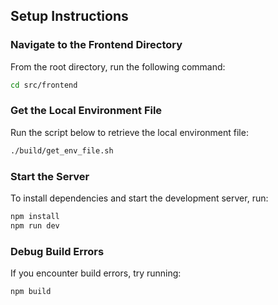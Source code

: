 ## Setup Instructions

### Navigate to the Frontend Directory
From the root directory, run the following command:
```sh
cd src/frontend
```

### Get the Local Environment File
Run the script below to retrieve the local environment file:
```sh
./build/get_env_file.sh
```

### Start the Server
To install dependencies and start the development server, run:
```sh
npm install
npm run dev
```

### Debug Build Errors
If you encounter build errors, try running:
```sh
npm build
```
